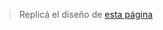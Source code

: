 > Replicá el diseño de [esta página](https://uidesigndaily.com/posts/sketch-quick-reservation-hotel-booking-form-day-578)
